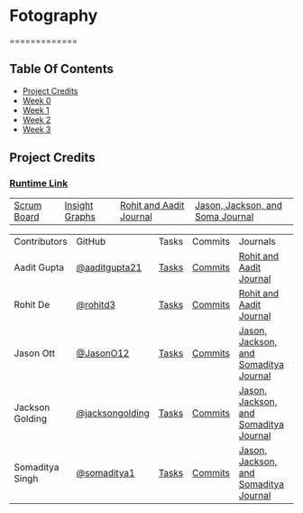 # Fotography
=============

## Table Of Contents

  - [Project Credits](https://github.com/aaditgupta21/fire-extinguisher#project-credits)
  - [Week 0](https://github.com/aaditgupta21/fire-extinguisher#week-0)
  - [Week 1](https://github.com/aaditgupta21/fire-extinguisher#week-1)
  - [Week 2](https://github.com/aaditgupta21/fire-extinguisher#week-2)
  - [Week 3](https://github.com/aaditgupta21/fire-extinguisher#week-3)


## Project Credits

### [Runtime Link](https://silverscreen.aadit.dev/)

<table>
  <tr>
    <td><a href="https://github.com/aaditgupta21/silverscreen/projects/1">Scrum Board</a></td>
    <td><a href="https://github.com/aaditgupta21/silverscreen/graphs/contributors">Insight Graphs</a></td>
    <td><a href="https://docs.google.com/document/d/1O_z7LxB0fQgh0clW7x66MZXiWT9EquWpjLglOYVDZ28/edit">Rohit and Aadit Journal</a></td>
    <td><a href="https://docs.google.com/document/d/1NHEF5wsxPDtWu_Tvxfm1gF2wclkw2D_i25dwI-Jjnjk/edit">Jason, Jackson, and Soma Journal</a></td>
  </tr>
</table>




<table>
    <tr>
        <td>Contributors</td>
        <td>GitHub</td>
        <td>Tasks</td>
        <td>Commits</td>
        <td>Journals</td>
        <td>Role</td>
    </tr>
    <tr>
        <td>Aadit Gupta</td>
        <td><a href="https://github.com/aaditgupta21">@aaditgupta21</a></td>
        <td><a href="https://github.com/aaditgupta21/silverscreen/issues/assigned/aaditgupta21">Tasks</a></td>
        <td><a href="https://github.com/aaditgupta21/fire-extinguisher/commits/main?author=aaditgupta21">Commits</a></td>
        <td><a href="https://docs.google.com/document/d/1O_z7LxB0fQgh0clW7x66MZXiWT9EquWpjLglOYVDZ28/edit?usp=sharing">Rohit and Aadit Journal</a></td>
        <td>Scrum Master</td>
    </tr>
    <tr>
        <td>Rohit De</td>
        <td><a href="https://github.com/rohitd3">@rohitd3</a></td>
        <td><a href="https://github.com/aaditgupta21/silverscreen/issues/assigned/rohitd3">Tasks</a></td>
        <td><a href="https://github.com/aaditgupta21/fire-extinguisher/commits/main?author=rohitd3">Commits</a></td>
        <td><a href="https://docs.google.com/document/d/1O_z7LxB0fQgh0clW7x66MZXiWT9EquWpjLglOYVDZ28/edit?usp=sharing">Rohit and Aadit Journal</a></td>
        <td>Technical Officer</td>
    </tr>
    <tr>
        <td>Jason Ott</td>
        <td><a href="https://github.com/JasonO12">@JasonO12</a></td>
        <td><a href="https://github.com/aaditgupta21/silverscreen/issues/assigned/JasonO12">Tasks</a></td>
        <td><a href="https://github.com/aaditgupta21/fire-extinguisher/commits/main?author=JasonO12">Commits</a></td>
        <td><a href="https://docs.google.com/document/d/1NHEF5wsxPDtWu_Tvxfm1gF2wclkw2D_i25dwI-Jjnjk/edit?usp=sharing">Jason, Jackson, and Somaditya Journal</a></td>
        <td>GitHub Admin</td>
    </tr>
    <tr>
        <td>Jackson Golding</td>
        <td><a href="https://github.com/jacksongolding">@jacksongolding</a></td>
        <td><a href="https://github.com/aaditgupta21/silverscreen/issues/assigned/K3wl-AidMan">Tasks</a></td>
        <td><a href="https://github.com/aaditgupta21/fire-extinguisher/commits/main?author=jacksongolding">Commits</a></td>
        <td><a href="https://docs.google.com/document/d/1NHEF5wsxPDtWu_Tvxfm1gF2wclkw2D_i25dwI-Jjnjk/edit?usp=sharing">Jason, Jackson, and Somaditya Journal</a></td>
        <td>Deployment Manager</td>
    </tr>
    <tr>
        <td>Somaditya Singh</td>
        <td><a href="https://github.com/somaditya1">@somaditya1</a></td>
        <td><a href="https://github.com/aaditgupta21/silverscreen/issues/assigned/somaditya1">Tasks</a></td>
        <td><a href="https://github.com/aaditgupta21/fire-extinguisher/commits/main?author=somaditya1">Commits</a></td>
        <td><a href="https://docs.google.com/document/d/1NHEF5wsxPDtWu_Tvxfm1gF2wclkw2D_i25dwI-Jjnjk/edit?usp=sharing">Jason, Jackson, and Somaditya Journal</a></td>
        <td>Primary Designer</td>
    </tr>
</table>
